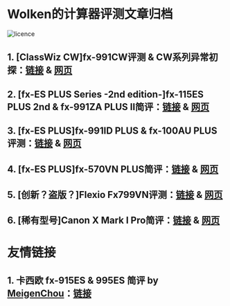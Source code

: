 # **Wolken的计算器评测文章归档**

![licence](https://img.shields.io/badge/License-CC--BY--4.0-orange?style=for-the-badge&logo=contributions)

## 1. \[ClassWiz CW\]fx-991CW评测 & CW系列异常初探：[链接](https://github.com/ZWolken/Calc_Review/blob/main/docs/01_991CW/index.md) & [网页](https://zwolken.github.io/Calc_Review/docs/01_991CW/)

## 2. \[fx-ES PLUS Series -2nd edition-\]fx-115ES PLUS 2nd & fx-991ZA PLUS II简评：[链接](https://github.com/ZWolken/Calc_Review/blob/main/docs/02_991ZAII/index.md) & [网页](https://zwolken.github.io/Calc_Review/docs/02_991ZAII/)

## 3. \[fx-ES PLUS\]fx-991ID PLUS & fx-100AU PLUS评测：[链接](https://github.com/ZWolken/Calc_Review/blob/main/docs/03_991ID_100AU/index.md) & [网页](https://zwolken.github.io/Calc_Review/docs/03_991ID_100AU/)

## 4. \[fx-ES PLUS\]fx-570VN PLUS简评：[链接](https://github.com/ZWolken/Calc_Review/blob/main/docs/04_570VNPLUS/index.md) & [网页](https://zwolken.github.io/Calc_Review/docs/04_570VNPLUS/)

## 5. \[创新？盗版？\]Flexio Fx799VN评测：[链接](https://github.com/ZWolken/Calc_Review/blob/main/docs/05_Fx799VN/index.md) & [网页](https://zwolken.github.io/Calc_Review/docs/05_Fx799VN/)

## 6. \[稀有型号\]Canon X Mark I Pro简评：[链接](https://github.com/ZWolken/Calc_Review/blob/main/docs/06_XMarkIPro/index.md) & [网页](https://zwolken.github.io/Calc_Review/docs/06_XMarkIPro/)








# 友情链接

## 1. 卡西欧 fx-915ES & 995ES 简评 by [MeigenChou](https://github.com/MeigenChou)：[链接](https://meigenchou.github.io/calc/ES_995_915.html)

